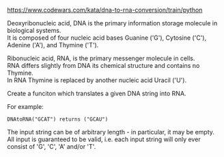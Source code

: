 https://www.codewars.com/kata/dna-to-rna-conversion/train/python

Deoxyribonucleic acid, DNA is the primary information storage molecule in biological systems.  
It is composed of four nucleic acid bases Guanine ('G'), Cytosine ('C'), Adenine ('A'), and Thymine ('T').

Ribonucleic acid, RNA, is the primary messenger molecule in cells.  
RNA differs slightly from DNA its chemical structure and contains no Thymine.  
In RNA Thymine is replaced by another nucleic acid Uracil ('U').

Create a funciton which translates a given DNA string into RNA.

For example:
```
DNAtoRNA("GCAT") returns ("GCAU")
```  

The input string can be of arbitrary length - in particular, it may be empty.  
All input is guaranteed to be valid, i.e. each input string will only ever consist of 'G', 'C', 'A' and/or 'T'.
